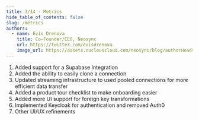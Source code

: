 ```yaml
---
title: 3/14 - Metrics
hide_table_of_contents: false
slug: /metrics
authors:
  - name: Evis Drenova
    title: Co-Founder/CEO, Neosync
    url: https://twitter.com/evisdrenova
    image_url: https://assets.nucleuscloud.com/neosync/blog/authorHeadshots/evis.png
---
```


1. Added support for a Supabase Integration
2. Added the ability to easily clone a connection
3. Updated streaming infrastructure to used pooled connections for more efficient data transfer
4. Added a product tour checklist to make onboarding easier
5. Added more UI support for foreign key transformations
6. Implemented Keycloak for authentication and removed Auth0
7. Other UI/UX refinements
